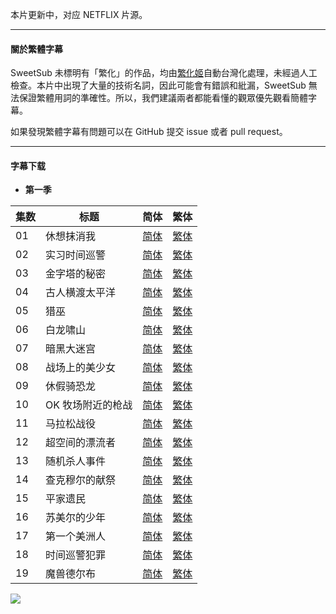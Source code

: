 本片更新中，对应 NETFLIX 片源。

---

#### 關於繁體字幕

SweetSub 未標明有「繁化」的作品，均由[繁化姬](https://zhconvert.org/)自動台灣化處理，未經過人工檢查。本片中出現了大量的技術名詞，因此可能會有錯誤和紕漏，SweetSub 無法保證繁體用詞的準確性。所以，我們建議兩者都能看懂的觀眾優先觀看簡體字幕。

如果發現繁體字幕有問題可以在 GitHub 提交 issue 或者 pull request。

----

#### 字幕下载

- **第一季**

<auto-generated-table>

| 集数 | 标题 | 简体 | 繁体 |
| - | - | - | - |
| 01 | 休想抹消我 | [简体](https://raw.githubusercontent.com/SweetSub/SweetSub/master/Archive/TP%20Bon/%5BSweetSub%5D%20TP%20Bon%20-%2001.chs.ass) | [繁体](https://raw.githubusercontent.com/SweetSub/SweetSub/master/Archive/TP%20Bon/%5BSweetSub%5D%20TP%20Bon%20-%2001.cht.ass) |
| 02 | 实习时间巡警 | [简体](https://raw.githubusercontent.com/SweetSub/SweetSub/master/Archive/TP%20Bon/%5BSweetSub%5D%20TP%20Bon%20-%2002.chs.ass) | [繁体](https://raw.githubusercontent.com/SweetSub/SweetSub/master/Archive/TP%20Bon/%5BSweetSub%5D%20TP%20Bon%20-%2002.cht.ass) |
| 03 | 金字塔的秘密 | [简体](https://raw.githubusercontent.com/SweetSub/SweetSub/master/Archive/TP%20Bon/%5BSweetSub%5D%20TP%20Bon%20-%2003.chs.ass) | [繁体](https://raw.githubusercontent.com/SweetSub/SweetSub/master/Archive/TP%20Bon/%5BSweetSub%5D%20TP%20Bon%20-%2003.cht.ass) |
| 04 | 古人横渡太平洋 | [简体](https://raw.githubusercontent.com/SweetSub/SweetSub/master/Archive/TP%20Bon/%5BSweetSub%5D%20TP%20Bon%20-%2004.chs.ass) | [繁体](https://raw.githubusercontent.com/SweetSub/SweetSub/master/Archive/TP%20Bon/%5BSweetSub%5D%20TP%20Bon%20-%2004.cht.ass) |
| 05 | 猎巫 | [简体](https://raw.githubusercontent.com/SweetSub/SweetSub/master/Archive/TP%20Bon/%5BSweetSub%5D%20TP%20Bon%20-%2005.chs.ass) | [繁体](https://raw.githubusercontent.com/SweetSub/SweetSub/master/Archive/TP%20Bon/%5BSweetSub%5D%20TP%20Bon%20-%2005.cht.ass) |
| 06 | 白龙啸山 | [简体](https://raw.githubusercontent.com/SweetSub/SweetSub/master/Archive/TP%20Bon/%5BSweetSub%5D%20TP%20Bon%20-%2006.chs.ass) | [繁体](https://raw.githubusercontent.com/SweetSub/SweetSub/master/Archive/TP%20Bon/%5BSweetSub%5D%20TP%20Bon%20-%2006.cht.ass) |
| 07 | 暗黑大迷宫 | [简体](https://raw.githubusercontent.com/SweetSub/SweetSub/master/Archive/TP%20Bon/%5BSweetSub%5D%20TP%20Bon%20-%2007.chs.ass) | [繁体](https://raw.githubusercontent.com/SweetSub/SweetSub/master/Archive/TP%20Bon/%5BSweetSub%5D%20TP%20Bon%20-%2007.cht.ass) |
| 08 | 战场上的美少女 | [简体](https://raw.githubusercontent.com/SweetSub/SweetSub/master/Archive/TP%20Bon/%5BSweetSub%5D%20TP%20Bon%20-%2008.chs.ass) | [繁体](https://raw.githubusercontent.com/SweetSub/SweetSub/master/Archive/TP%20Bon/%5BSweetSub%5D%20TP%20Bon%20-%2008.cht.ass) |
| 09 | 休假骑恐龙 | [简体](https://raw.githubusercontent.com/SweetSub/SweetSub/master/Archive/TP%20Bon/%5BSweetSub%5D%20TP%20Bon%20-%2009.chs.ass) | [繁体](https://raw.githubusercontent.com/SweetSub/SweetSub/master/Archive/TP%20Bon/%5BSweetSub%5D%20TP%20Bon%20-%2009.cht.ass) |
| 10 | OK 牧场附近的枪战 | [简体](https://raw.githubusercontent.com/SweetSub/SweetSub/master/Archive/TP%20Bon/%5BSweetSub%5D%20TP%20Bon%20-%2010.chs.ass) | [繁体](https://raw.githubusercontent.com/SweetSub/SweetSub/master/Archive/TP%20Bon/%5BSweetSub%5D%20TP%20Bon%20-%2010.cht.ass) |
| 11 | 马拉松战役 | [简体](https://raw.githubusercontent.com/SweetSub/SweetSub/master/Archive/TP%20Bon/%5BSweetSub%5D%20TP%20Bon%20-%2011.chs.ass) | [繁体](https://raw.githubusercontent.com/SweetSub/SweetSub/master/Archive/TP%20Bon/%5BSweetSub%5D%20TP%20Bon%20-%2011.cht.ass) |
| 12 | 超空间的漂流者 | [简体](https://raw.githubusercontent.com/SweetSub/SweetSub/master/Archive/TP%20Bon/%5BSweetSub%5D%20TP%20Bon%20-%2012.chs.ass) | [繁体](https://raw.githubusercontent.com/SweetSub/SweetSub/master/Archive/TP%20Bon/%5BSweetSub%5D%20TP%20Bon%20-%2012.cht.ass) |
| 13 | 随机杀人事件 | [简体](https://raw.githubusercontent.com/SweetSub/SweetSub/master/Archive/TP%20Bon/%5BSweetSub%5D%20TP%20Bon%20-%2013.chs.ass) | [繁体](https://raw.githubusercontent.com/SweetSub/SweetSub/master/Archive/TP%20Bon/%5BSweetSub%5D%20TP%20Bon%20-%2013.cht.ass) |
| 14 | 查克穆尔的献祭 | [简体](https://raw.githubusercontent.com/SweetSub/SweetSub/master/Archive/TP%20Bon/%5BSweetSub%5D%20TP%20Bon%20-%2014.chs.ass) | [繁体](https://raw.githubusercontent.com/SweetSub/SweetSub/master/Archive/TP%20Bon/%5BSweetSub%5D%20TP%20Bon%20-%2014.cht.ass) |
| 15 | 平家遗民 | [简体](https://raw.githubusercontent.com/SweetSub/SweetSub/master/Archive/TP%20Bon/%5BSweetSub%5D%20TP%20Bon%20-%2015.chs.ass) | [繁体](https://raw.githubusercontent.com/SweetSub/SweetSub/master/Archive/TP%20Bon/%5BSweetSub%5D%20TP%20Bon%20-%2015.cht.ass) |
| 16 | 苏美尔的少年 | [简体](https://raw.githubusercontent.com/SweetSub/SweetSub/master/Archive/TP%20Bon/%5BSweetSub%5D%20TP%20Bon%20-%2016.chs.ass) | [繁体](https://raw.githubusercontent.com/SweetSub/SweetSub/master/Archive/TP%20Bon/%5BSweetSub%5D%20TP%20Bon%20-%2016.cht.ass) |
| 17 | 第一个美洲人 | [简体](https://raw.githubusercontent.com/SweetSub/SweetSub/master/Archive/TP%20Bon/%5BSweetSub%5D%20TP%20Bon%20-%2017.chs.ass) | [繁体](https://raw.githubusercontent.com/SweetSub/SweetSub/master/Archive/TP%20Bon/%5BSweetSub%5D%20TP%20Bon%20-%2017.cht.ass) |
| 18 | 时间巡警犯罪 | [简体](https://raw.githubusercontent.com/SweetSub/SweetSub/master/Archive/TP%20Bon/%5BSweetSub%5D%20TP%20Bon%20-%2018.chs.ass) | [繁体](https://raw.githubusercontent.com/SweetSub/SweetSub/master/Archive/TP%20Bon/%5BSweetSub%5D%20TP%20Bon%20-%2018.cht.ass) |
| 19 | 魔兽德尔布 | [简体](https://raw.githubusercontent.com/SweetSub/SweetSub/master/Archive/TP%20Bon/%5BSweetSub%5D%20TP%20Bon%20-%2019.chs.ass) | [繁体](https://raw.githubusercontent.com/SweetSub/SweetSub/master/Archive/TP%20Bon/%5BSweetSub%5D%20TP%20Bon%20-%2019.cht.ass) |

</auto-generated-table>


![](https://p.sda1.dev/18/2e4d5bf9b8c130e172dc073f3923505d/TP%20Bon.jpg)
